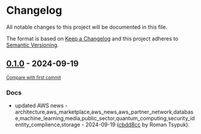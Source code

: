 # Changelog

All notable changes to this project will be documented in this file.

The format is based on [Keep a Changelog](http://keepachangelog.com/en/1.0.0/)
and this project adheres to [Semantic Versioning](http://semver.org/spec/v2.0.0.html).

<!-- insertion marker -->
## [0.1.0](https://github.com/tsypuk/aws-news/releases/tag/ver-2024-09-190.1.0) - 2024-09-19

<small>[Compare with first commit](https://github.com/tsypuk/aws-news/compare/33320cd178bb33fc6edee41967eb1493cc57b3bd...ver-2024-09-19)</small>

### Docs

- updated AWS news - architecture,aws_marketplace,aws_news,aws_partner_network,database,machine_learning,media,public_sector,quantum_computing,security_identity_complience,storage - 2024-09-19 ([cbdd8cc](https://github.com/tsypuk/aws-news/commit/cbdd8cc4ec0328b3ac7916e0b5ec0002c9f33eaa) by Roman Tsypuk).

